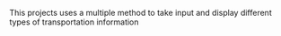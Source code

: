 This projects uses a multiple method to take input and display different types of transportation information
